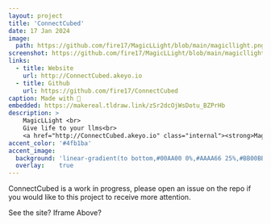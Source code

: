 ```yaml
---
layout: project
title: 'ConnectCubed'
date: 17 Jan 2024
image:  
  path: https://github.com/fire17/MagicLLight/blob/main/magicllight.png?raw=true
screenshot: https://github.com/fire17/MagicLLight/blob/main/magicllight.png?raw=true
links:
  - title: Website
    url: http://ConnectCubed.akeyo.io
  - title: Github
    url: https://github.com/fire17/ConnectCubed
caption: Made with 💚
embedded: https://makereal.tldraw.link/zSr2dcOjWsDotu_BZPrHb
description: >
    MagicLLight <br>
    Give life to your llms<br>
    <a href="http://ConnectCubed.akeyo.io" class="internal"><strong>MagicLLight.akeyo.io</strong></a>
accent_color: '#4fb1ba'
accent_image:
  background: 'linear-gradient(to bottom,#00AA00 0%,#AAAA66 25%,#BB00BB 50%,#3c929e 70%,#ffffff 100%)'
  overlay:    true
---
```


ConnectCubed is a work in progress, please open an issue on the repo if you would like to this project to receive more attention.

See the site?
Iframe Above?


<!-- <a href="http://danilator.wholesome.garden" class="internal"><strong>Danilator.Wholesome.Garden</strong></a> -->
